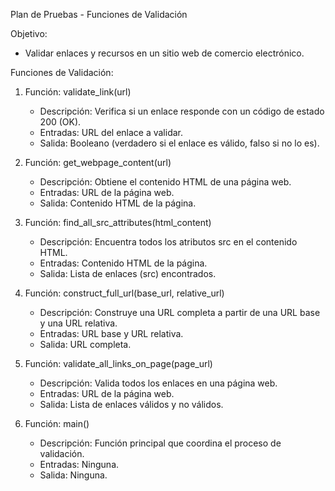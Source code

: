 Plan de Pruebas - Funciones de Validación

Objetivo:
- Validar enlaces y recursos en un sitio web de comercio electrónico.

Funciones de Validación:

1. Función: validate_link(url)
   - Descripción: Verifica si un enlace responde con un código de estado 200 (OK).
   - Entradas: URL del enlace a validar.
   - Salida: Booleano (verdadero si el enlace es válido, falso si no lo es).

2. Función: get_webpage_content(url)
   - Descripción: Obtiene el contenido HTML de una página web.
   - Entradas: URL de la página web.
   - Salida: Contenido HTML de la página.

3. Función: find_all_src_attributes(html_content)
   - Descripción: Encuentra todos los atributos src en el contenido HTML.
   - Entradas: Contenido HTML de la página.
   - Salida: Lista de enlaces (src) encontrados.

4. Función: construct_full_url(base_url, relative_url)
   - Descripción: Construye una URL completa a partir de una URL base y una URL relativa.
   - Entradas: URL base y URL relativa.
   - Salida: URL completa.

5. Función: validate_all_links_on_page(page_url)
   - Descripción: Valida todos los enlaces en una página web.
   - Entradas: URL de la página web.
   - Salida: Lista de enlaces válidos y no válidos.

6. Función: main()
   - Descripción: Función principal que coordina el proceso de validación.
   - Entradas: Ninguna.
   - Salida: Ninguna.
